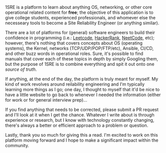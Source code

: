 1SRE is a platform to learn about anything OS, networking, or other core operational related content for <b>free</b>; the objective of this application is to give college students, experienced professionals, and whomever else the necesseary tools to become a Site Reliability Engineer (or anything similar).

There are a lot of platforms for (general) software engineers to build their confidence in programming (i.e.: [Leetcode](https://leetcode.com/), [HackerRank](https://www.hackerrank.com/), [NeetCode](https://neetcode.io/), etc); however, there's nothing that covers concepts about OS (operating systems), the Kernel, networks (TCP/UDP/POP/FTP/etc), Ansible, CI/CD, and other buzz words in operational roles. Sure, it's possible to find manuals that cover each of these topics in depth by simply Googling them, but the purpose of 1SRE is to combine everything and spit it out onto one <i>source of truth</i>.

If anything, at the end of the day, the platform is truly meant for myself. My kind of work revolves around reilability engineering and I'm typically learning more things as I go; one day, I thought to myself that it'd be nice to have a little website to go back to whenever I needed the information (either for work or for general interview prep)...

If you find anything that needs to be corrected, please submit a PR request and I'll look at it when I get the chance. Whatever I write about is through experience or research, but I know with technology constantly changing, there's always a better or efficient approach to a problem or question.

Lastly, thank you so much for giving this a read. I'm excited to work on this platform moving forward and I hope to make a significant impact within the community.